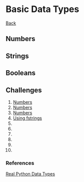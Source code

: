 # Basic Data Types

[Back](README.md)

## Numbers

## Strings

## Booleans

## Challenges
1. [Numbers](https://www.codewars.com/kata/century-from-year/train/python)
2. [Numbers](https://www.codewars.com/kata/volume-of-a-cuboid/train/python)
3. [Numbers](https://www.codewars.com/kata/balanced-number-special-numbers-series-number-1/train/python)
4. [Using fstrings](https://www.codewars.com/kata/a-needle-in-the-haystack/train/python)
5. []()
6. []()
7. []()
8. []()
9. []()
10. []()

### References
[Real Python Data Types](https://realpython.com/python-data-types/)
